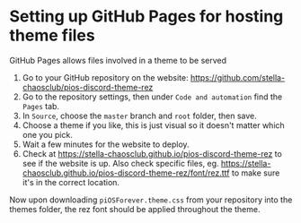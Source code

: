 # Setting up GitHub Pages for hosting theme files

GitHub Pages allows files involved in a theme to be served 

1. Go to your GitHub repository on the website: https://github.com/stella-chaosclub/pios-discord-theme-rez
2. Go to the repository settings, then under `Code and automation` find the `Pages` tab.
3. In `Source`, choose the `master` branch and `root` folder, then save.
4. Choose a theme if you like, this is just visual so it doesn't matter which one you pick.
5. Wait a few minutes for the website to deploy.
6. Check at https://stella-chaosclub.github.io/pios-discord-theme-rez to see if the website is up. Also check specific files, eg. https://stella-chaosclub.github.io/pios-discord-theme-rez/font/rez.ttf to make sure it's in the correct location.

Now upon downloading `piOSForever.theme.css` from your repository into the themes folder, the rez font should be applied throughout the theme.
